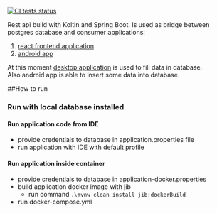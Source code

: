 [![CI tests status](https://github.com/staniakm/homeBudgetKotlinApi/actions/workflows/maven.yml/badge.svg)](https://github.com/staniakm/homeBudgetKotlinApi/actions/workflows/maven.yml)

Rest api build with Koltin and Spring Boot. Is used as bridge between postgres database and consumer applications:   
1. [react frontend application](https://github.com/staniakm/homeBudgetReact).     
2. [android app](https://github.com/staniakm/android_budget_app)


At this moment [desktop application](https://github.com/staniakm/HomeBudgetApp) is used to fill data in database.    
Also android app is able to insert some data into database.

##How to run
### Run with local database installed
#### Run application code from IDE
 - provide credentials to database in application.properties file
 - run application with IDE with default profile

#### Run application inside container
 - provide credentials to database in application-docker.properties
 - build application docker image with jib 
    - run command `.\mvnw clean install jib:dockerBuild`
 - run docker-compose.yml
